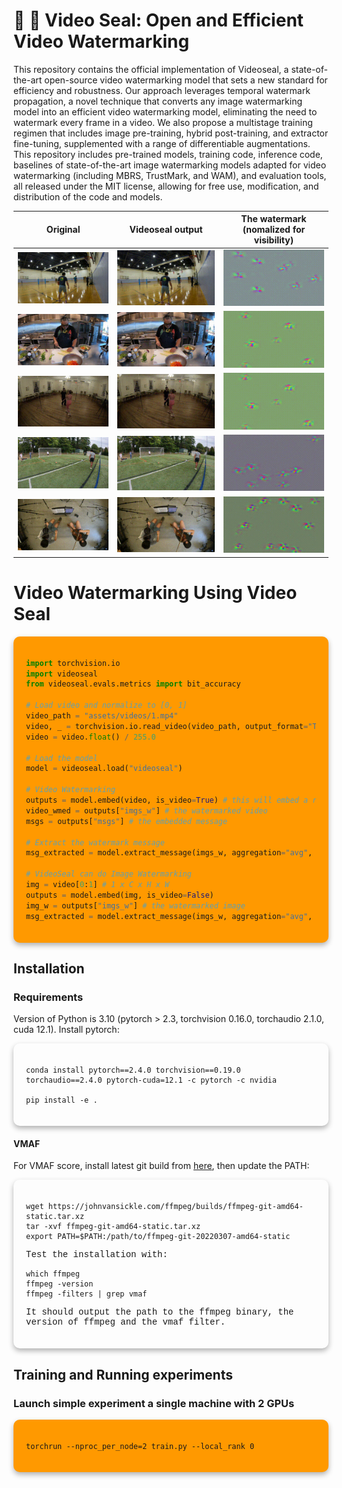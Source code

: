 # :movie_camera: :seal: Video Seal: Open and Efficient Video Watermarking


This repository contains the official implementation of Videoseal, a state-of-the-art open-source video watermarking model that sets a new standard for efficiency and robustness. Our approach leverages temporal watermark propagation, a novel technique that converts any image watermarking model into an efficient video watermarking model, eliminating the need to watermark every frame in a video. We also propose a multistage training regimen that includes image pre-training, hybrid post-training, and extractor fine-tuning, supplemented with a range of differentiable augmentations. This repository includes pre-trained models, training code, inference code, baselines of state-of-the-art image watermarking models adapted for video watermarking (including MBRS, TrustMark, and WAM), and evaluation tools, all released under the MIT license, allowing for free use, modification, and distribution of the code and models.



| Original | Videoseal output | The watermark (nomalized for visibility)|
|---|---|---|
| <img src="./assets/_README_/1.gif" alt="example GIF" style="max-width: 100%; height: auto;"> | <img src="./assets/_README_/1_wmed.gif" alt="example GIF" style="max-width: 100%; height: auto;"> | <img src="./assets/_README_/1_wm.gif" alt="example GIF" style="max-width: 100%; height: auto;"> |
| <img src="./assets/_README_/2.gif" alt="example GIF" style="max-width: 100%; height: auto;"> | <img src="./assets/_README_/2_wmed.gif" alt="example GIF" style="max-width: 100%; height: auto;"> | <img src="./assets/_README_/2_wm.gif" alt="example GIF" style="max-width: 100%; height: auto;"> |
| <img src="./assets/_README_/3.gif" alt="example GIF" style="max-width: 100%; height: auto;"> | <img src="./assets/_README_/3_wmed.gif" alt="example GIF" style="max-width: 100%; height: auto;"> | <img src="./assets/_README_/2_wm.gif" alt="example GIF" style="max-width: 100%; height: auto;"> |
| <img src="./assets/_README_/4.gif" alt="example GIF" style="max-width: 100%; height: auto;"> | <img src="./assets/_README_/4_wmed.gif" alt="example GIF" style="max-width: 100%; height: auto;"> | <img src="./assets/_README_/4_wm.gif" alt="example GIF" style="max-width: 100%; height: auto;"> |
| <img src="./assets/_README_/5.gif" alt="example GIF" style="max-width: 100%; height: auto;"> | <img src="./assets/_README_/5_wmed.gif" alt="example GIF" style="max-width: 100%; height: auto;"> | <img src="./assets/_README_/5_wm.gif" alt="example GIF" style="max-width: 100%; height: auto;"> |


# Video Watermarking Using Video Seal  

<div style="background-color: #ff9900; padding: 20px; border-radius: 10px; font-family: 'Courier New', Courier, monospace; box-shadow: 0 4px 8px rgba(0, 0, 0, 0.3);">

```python
import torchvision.io
import videoseal
from videoseal.evals.metrics import bit_accuracy

# Load video and normalize to [0, 1]
video_path = "assets/videos/1.mp4"
video, _ = torchvision.io.read_video(video_path, output_format="TCHW")
video = video.float() / 255.0

# Load the model
model = videoseal.load("videoseal")

# Video Watermarking
outputs = model.embed(video, is_video=True) # this will embed a random msg
video_wmed = outputs["imgs_w"] # the watermarked video
msgs = outputs["msgs"] # the embedded message

# Extract the watermark message
msg_extracted = model.extract_message(imgs_w, aggregation="avg", is_video=True)

# VideoSeal can do Image Watermarking
img = video[0:1] # 1 x C x H x W
outputs = model.embed(img, is_video=False)
img_w = outputs["imgs_w"] # the watermarked image
msg_extracted = model.extract_message(imgs_w, aggregation="avg", is_video=False)
```
</div> 


## Installation

### Requirements

Version of Python is 3.10 (pytorch > 2.3, torchvision 0.16.0, torchaudio 2.1.0, cuda 12.1).
Install pytorch:

<div style="background-color: #f9900; padding: 20px; border-radius: 10px; font-family: 'Courier New', Courier, monospace; box-shadow: 0 4px 8px rgba(0, 0, 0, 0.3);">

```
conda install pytorch==2.4.0 torchvision==0.19.0 torchaudio==2.4.0 pytorch-cuda=12.1 -c pytorch -c nvidia

pip install -e . 
```
</div>

#### VMAF

For VMAF score, install latest git build from [here](https://johnvansickle.com/ffmpeg/builds), then update the PATH:
<div style="background-color: #f9900; padding: 20px; border-radius: 10px; font-family: 'Courier New', Courier, monospace; box-shadow: 0 4px 8px rgba(0, 0, 0, 0.3);">

```
wget https://johnvansickle.com/ffmpeg/builds/ffmpeg-git-amd64-static.tar.xz
tar -xvf ffmpeg-git-amd64-static.tar.xz 
export PATH=$PATH:/path/to/ffmpeg-git-20220307-amd64-static
```
Test the installation with:
```
which ffmpeg
ffmpeg -version
ffmpeg -filters | grep vmaf
```
It should output the path to the ffmpeg binary, the version of ffmpeg and the vmaf filter.
</div>



## Training and Running experiments


### Launch simple experiment a single machine with 2 GPUs 

<div style="background-color: #ff9900; padding: 20px; border-radius: 10px; font-family: 'Courier New', Courier, monospace; box-shadow: 0 4px 8px rgba(0, 0, 0, 0.3);">

```
torchrun --nproc_per_node=2 train.py --local_rank 0  
```
</div>

